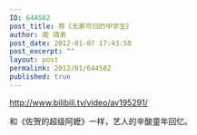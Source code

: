 ```yaml
---
ID: 644582
post_title: 荐《无家可归的中学生》
author: 南 靖男
post_date: 2012-01-07 17:43:50
post_excerpt: ""
layout: post
permalink: 2012/01/644582
published: true
---
```

<p><a href="http://www.bilibili.tv/video/av195291/">http://www.bilibili.tv/video/av195291/</a></p>  <p>和《佐贺的超级阿嬷》一样，艺人的辛酸童年回忆。</p>